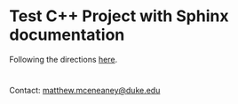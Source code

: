 # Test C++ Project with Sphinx documentation

Following the directions [here](https://devblogs.microsoft.com/cppblog/clear-functional-c-documentation-with-sphinx-breathe-doxygen-cmake/#setting-up-sphinx).

#

Contact: matthew.mceneaney@duke.edu
